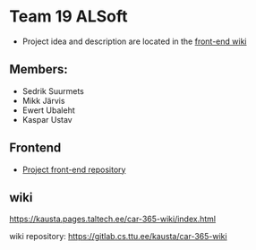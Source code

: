 # Team 19 ALSoft

- Project idea and description are located in the [front-end wiki](https://gitlab.cs.ttu.ee/sesuur/car365-frontend/-/wikis/home)

## Members:
- Sedrik Suurmets
- Mikk Järvis
- Ewert Ubaleht
- Kaspar Ustav

## Frontend
- [Project front-end repository](https://gitlab.cs.ttu.ee/sesuur/car365-frontend)

## wiki
https://kausta.pages.taltech.ee/car-365-wiki/index.html

wiki repository: https://gitlab.cs.ttu.ee/kausta/car-365-wiki